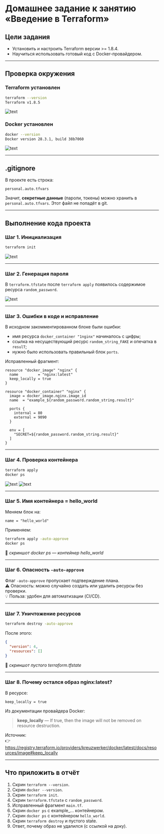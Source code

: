 # Домашнее задание к занятию «Введение в Terraform»

## Цели задания
- Установить и настроить Terraform версии >= 1.8.4.  
- Научиться использовать готовый код с Docker-провайдером.  

---

## Проверка окружения

### Terraform установлен
```bash
terraform --version
Terraform v1.8.5
```
![text](img/1.png)

### Docker установлен
```bash
docker --version
Docker version 28.3.1, build 38b7060
```
![text](img/2.png)

---

## .gitignore
В проекте есть строка:
```gitignore
personal.auto.tfvars
```
Значит, **секретные данные** (пароли, токены) можно хранить в `personal.auto.tfvars`. Этот файл не попадёт в git.  

---

## Выполнение кода проекта

### Шаг 1. Инициализация
```bash
terraform init
```
![text](img/3.png)

---

### Шаг 2. Генерация пароля
В `terraform.tfstate` после `terraform apply` появилось содержимое ресурса `random_password`.  

![text](img/4.png)

---

### Шаг 3. Ошибки в коде и исправление

В исходном закомментированном блоке были ошибки:
- имя ресурса `docker_container "1nginx"` начиналось с цифры;
- ссылка на несуществующий ресурс `random_string_FAKE` и опечатка в `resulT`;
- нужно было использовать правильный блок `ports`.

Исправленный фрагмент:
```hcl
resource "docker_image" "nginx" {
  name         = "nginx:latest"
  keep_locally = true
}

resource "docker_container" "nginx" {
  image = docker_image.nginx.image_id
  name  = "example_${random_password.random_string.result}"

  ports {
    internal = 80
    external = 9090
  }

  env = [
    "SECRET=${random_password.random_string.result}"
  ]
}
```

---

### Шаг 4. Проверка контейнера
```bash
terraform apply
docker ps
```
![text](img/5.png)
![text](img/6.png)

---

### Шаг 5. Имя контейнера = hello_world
Меняем блок на:
```hcl
name = "hello_world"
```

Применяем:
```bash
terraform apply -auto-approve
docker ps
```
📎 *скриншот docker ps — контейнер hello_world*

---

### Шаг 6. Опасность `-auto-approve`
Флаг `-auto-approve` пропускает подтверждение плана.  
⚠️ Опасность: можно случайно создать или удалить ресурсы без проверки.  
💡 Польза: удобен для автоматизации (CI/CD).  

---

### Шаг 7. Уничтожение ресурсов
```bash
terraform destroy -auto-approve
```

После этого:
```json
{
  "version": 4,
  "resources": []
}
```
📎 *скриншот пустого terraform.tfstate*

---

### Шаг 8. Почему остался образ nginx:latest?
В ресурсе:
```hcl
keep_locally = true
```

Из документации провайдера Docker:  
> **keep_locally** — If true, then the image will not be removed on resource destruction.  

Источник:  
👉 https://registry.terraform.io/providers/kreuzwerker/docker/latest/docs/resources/image#keep_locally

---

## Что приложить в отчёт
1. Скрин `terraform --version`.  
2. Скрин `docker --version`.  
3. Скрин `terraform init`.  
4. Скрин `terraform.tfstate` с `random_password`.  
5. Исправленный фрагмент `main.tf`.  
6. Скрин `docker ps` с example\_... контейнером.  
7. Скрин `docker ps` с контейнером `hello_world`.  
8. Скрин `terraform destroy` и пустого state.  
9. Ответ, почему образ не удалился (с ссылкой на доку).  
